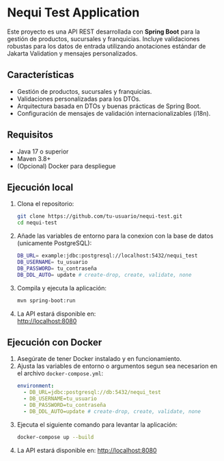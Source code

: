 # Nequi Test Application

Este proyecto es una API REST desarrollada con **Spring Boot** para la gestión de productos, sucursales y franquicias. Incluye validaciones robustas para los datos de entrada utilizando anotaciones estándar de Jakarta Validation y mensajes personalizados.

## Características

- Gestión de productos, sucursales y franquicias.
- Validaciones personalizadas para los DTOs.
- Arquitectura basada en DTOs y buenas prácticas de Spring Boot.
- Configuración de mensajes de validación internacionalizables (i18n).

## Requisitos

- Java 17 o superior
- Maven 3.8+
- (Opcional) Docker para despliegue

## Ejecución local

1. Clona el repositorio:
    ```sh
    git clone https://github.com/tu-usuario/nequi-test.git
    cd nequi-test
    ```
2. Añade las variables de entorno para la conexion con la base de datos (unicamente PostgreSQL):
    ```sh
    DB_URL= example:jdbc:postgresql://localhost:5432/nequi_test
    DB_USERNAME= tu_usuario
    DB_PASSWORD= tu_contraseña
    DB_DDL_AUTO= update # create-drop, create, validate, none
    ```
3. Compila y ejecuta la aplicación:
    ```sh
    mvn spring-boot:run
    ```
4. La API estará disponible en:  
   [http://localhost:8080](http://localhost:8080)


## Ejecución con Docker
1. Asegúrate de tener Docker instalado y en funcionamiento.
2. Ajusta las variables de entorno o argumentos segun sea necesarion en el archivo `docker-compose.yml`:
    ```yaml
    environment:
      - DB_URL=jdbc:postgresql://db:5432/nequi_test
      - DB_USERNAME=tu_usuario
      - DB_PASSWORD=tu_contraseña
      - DB_DDL_AUTO=update # create-drop, create, validate, none
    ```
3. Ejecuta el siguiente comando para levantar la aplicación:
    ```sh
    docker-compose up --build
    ```
4. La API estará disponible en:
    [http://localhost:8080](http://localhost:8080)

